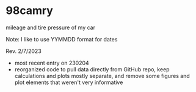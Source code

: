 # 98camry
mileage and tire pressure of my car

Note: I like to use YYMMDD format for dates

Rev. 2/7/2023
- most recent entry on 230204
- reorganized code to pull data directly from GitHub repo, keep calculations and plots mostly separate, and remove some figures and plot elements that weren't very informative

